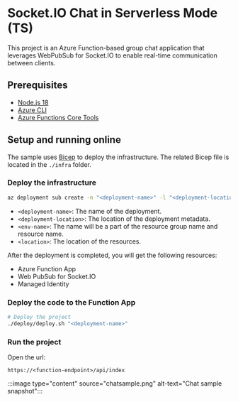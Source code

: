 
# Socket.IO Chat in Serverless Mode (TS)

This project is an Azure Function-based group chat application that leverages WebPubSub for Socket.IO to enable real-time communication between clients.

## Prerequisites

- [Node.js 18](https://nodejs.org/)
- [Azure CLI](https://docs.microsoft.com/cli/azure/install-azure-cli)
- [Azure Functions Core Tools](https://docs.microsoft.com/azure/azure-functions/functions-run-local)

## Setup and running online

The sample uses [Bicep](https://learn.microsoft.com/azure/azure-resource-manager/bicep/overview?tabs=bicep) to deploy the infrastructure. The related Bicep file is located in the `./infra` folder.

### Deploy the infrastructure

```bash
az deployment sub create -n "<deployment-name>" -l "<deployment-location>" --template-file ./infra/main.bicep --parameters environmentName="<env-name>" location="<location>"
```

- `<deployment-name>`: The name of the deployment.
- `<deployment-location>`: The location of the deployment metadata.
- `<env-name>`: The name will be a part of the resource group name and resource name.
- `<location>`: The location of the resources.

After the deployment is completed, you will get the following resources:

- Azure Function App
- Web PubSub for Socket.IO
- Managed Identity

### Deploy the code to the Function App

```bash
# Deploy the project
./deploy/deploy.sh "<deployment-name>"
```

### Run the project

Open the url:

```text
https://<function-endpoint>/api/index
```

:::image type="content" source="chatsample.png" alt-text="Chat sample snapshot":::